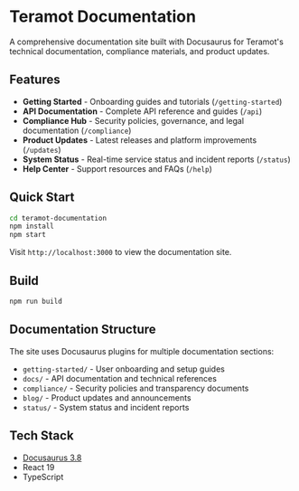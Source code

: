# Teramot Documentation

A comprehensive documentation site built with Docusaurus for Teramot's technical documentation, compliance materials, and product updates.

## Features

- **Getting Started** - Onboarding guides and tutorials (`/getting-started`)
- **API Documentation** - Complete API reference and guides (`/api`)
- **Compliance Hub** - Security policies, governance, and legal documentation (`/compliance`)
- **Product Updates** - Latest releases and platform improvements (`/updates`)
- **System Status** - Real-time service status and incident reports (`/status`)
- **Help Center** - Support resources and FAQs (`/help`)

## Quick Start

```bash
cd teramot-documentation
npm install
npm start
```

Visit `http://localhost:3000` to view the documentation site.

## Build

```bash
npm run build
```

## Documentation Structure

The site uses Docusaurus plugins for multiple documentation sections:

- `getting-started/` - User onboarding and setup guides
- `docs/` - API documentation and technical references
- `compliance/` - Security policies and transparency documents
- `blog/` - Product updates and announcements
- `status/` - System status and incident reports

## Tech Stack

- [Docusaurus 3.8](https://docusaurus.io/)
- React 19
- TypeScript
